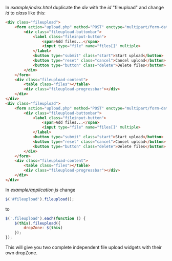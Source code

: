 In *example/index.html* duplicate the *div* with the *id* "fileupload" and change *id* to *class* like this:

```html
<div class="fileupload">
    <form action="upload.php" method="POST" enctype="multipart/form-data">
        <div class="fileupload-buttonbar">
            <label class="fileinput-button">
                <span>Add files...</span>
                <input type="file" name="files[]" multiple>
            </label>
            <button type="submit" class="start">Start upload</button>
            <button type="reset" class="cancel">Cancel upload</button>
            <button type="button" class="delete">Delete files</button>
        </div>
    </form>
    <div class="fileupload-content">
        <table class="files"></table>
        <div class="fileupload-progressbar"></div>
    </div>
</div>
<div class="fileupload">
    <form action="upload.php" method="POST" enctype="multipart/form-data">
        <div class="fileupload-buttonbar">
            <label class="fileinput-button">
                <span>Add files...</span>
                <input type="file" name="files[]" multiple>
            </label>
            <button type="submit" class="start">Start upload</button>
            <button type="reset" class="cancel">Cancel upload</button>
            <button type="button" class="delete">Delete files</button>
        </div>
    </form>
    <div class="fileupload-content">
        <table class="files"></table>
        <div class="fileupload-progressbar"></div>
    </div>
</div>
```

In *example/application.js* change

```js
$('#fileupload').fileupload();
```

to

```js
$('.fileupload').each(function () {
    $(this).fileupload({
        dropZone: $(this)
    });
});
```

This will give you two complete independent file upload widgets with their own dropZone.